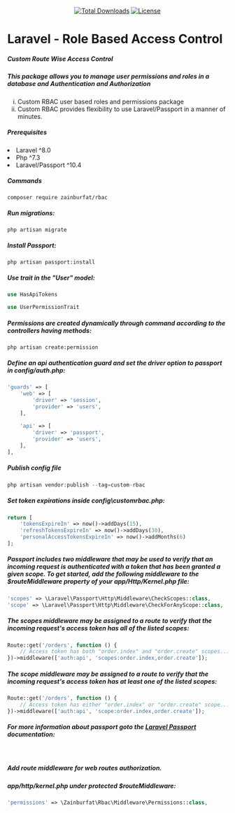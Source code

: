 <p align="center">
    <a href="https://packagist.org/packages/zainburfat/rbac"><img
            src="https://img.shields.io/badge/Downloads-demo-green" alt="Total Downloads"></a>
    <!--<a href="https://packagist.org/packages/zainburfat/rbac"><img src="https://img.shields.io/packagist/v/laravel/framework" alt="Latest Stable Version"></a> -->
    <a href="https://packagist.org/packages/zainburfat/rbac"><img
            src="https://img.shields.io/packagist/l/laravel/framework" alt="License"></a>
</p>

<h1>Laravel - Role Based Access Control</h1>

<h5>Custom Route Wise Access Control</h5>
<h5>This package allows you to manage user permissions and roles in a database and Authentication and Authorization</h5>
<ol type="i">
    <li>Custom RBAC user based roles and permissions package</li>
    <li>Custom RBAC provides flexibility to use Laravel/Passport in a manner of minutes.</li>
</ol>

<h5>Prerequisites</h5>
<li>Laravel ^8.0</li>
<li>Php ^7.3</li>
<li>Laravel/Passport ^10.4</li>

<h5>Commands</h5>

```console
composer require zainburfat/rbac
```

<h5>Run migrations:</h5>

```console
php artisan migrate
```

<h5>Install Passport:</h5>

```console
php artisan passport:install
```

<h5>Use trait in the "User" model:</h5>

```php
use HasApiTokens

use UserPermissionTrait
```

<h5>Permissions are created dynamically through command according to the controllers having methods:</h5>

```console
php artisan create:permission
```

<h5>Define an api authentication guard and set the driver option to passport in config/auth.php:</h5>

```php
'guards' => [
    'web' => [
        'driver' => 'session',
        'provider' => 'users',
    ],
 
    'api' => [
        'driver' => 'passport',
        'provider' => 'users',
    ],
],
```

<h5>Publish config file</h5>

```php
php artisan vendor:publish --tag=custom-rbac
```

<h5>Set token expirations inside config\customrbac.php:</h5>

```php
return [
    'tokensExpireIn' => now()->addDays(15),
    'refreshTokensExpireIn' => now()->addDays(30),
    'personalAccessTokensExpireIn' => now()->addMonths(6)
];
```

<h5>Passport includes two middleware that may be used to verify that an incoming request is authenticated with a token that has been granted a given scope. To get started, add the following middleware to the $routeMiddleware property of your app/Http/Kernel.php file:</h5>

```php
'scopes' => \Laravel\Passport\Http\Middleware\CheckScopes::class,
'scope' => \Laravel\Passport\Http\Middleware\CheckForAnyScope::class,
```

<h5>The scopes middleware may be assigned to a route to verify that the incoming request's access token has all of the listed scopes:</h5>

```php
Route::get('/orders', function () {
    // Access token has both "order.index" and "order.create" scopes...
})->middleware(['auth:api', 'scopes:order.index,order.create']);
```

<h5>The scope middleware may be assigned to a route to verify that the incoming request's access token has at least one of the listed scopes:</h5>

```php
Route::get('/orders', function () {
    // Access token has either "order.index" or "order.create" scope...
})->middleware(['auth:api', 'scope:order.index,order.create']);
```


<h5>For more information about passport goto the <a href="https://laravel.com/docs/9.x/passport" target="_blank">Laravel Passport</a> documentation:</h5>

<br>
<h5>Add route middleware for web routes authorization.</h5>
<h5>app/http/kernel.php under protected $routeMiddleware:</h5>

```php
'permissions' => \Zainburfat\Rbac\Middleware\Permissions::class,
```
